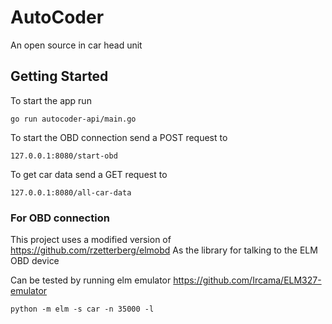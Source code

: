 # AutoCoder
An open source in car head unit

## Getting Started
To start the app run

~~~ 
go run autocoder-api/main.go
~~~

To start the OBD connection send a POST request to
~~~ 
127.0.0.1:8080/start-obd
~~~

To get car data send a GET request to
~~~
127.0.0.1:8080/all-car-data
~~~

### For OBD connection
This project uses a modified version of https://github.com/rzetterberg/elmobd
As the library for talking to the ELM OBD device

Can be tested by running elm emulator
https://github.com/Ircama/ELM327-emulator
~~~
python -m elm -s car -n 35000 -l
~~~
